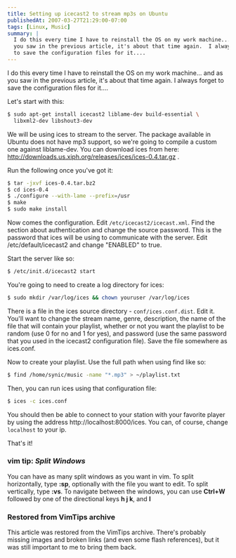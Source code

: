 ```yaml
---
title: Setting up icecast2 to stream mp3s on Ubuntu
publishedAt: 2007-03-27T21:29:00-07:00
tags: [Linux, Music]
summary: |
  I do this every time I have to reinstall the OS on my work machine... and as
  you saw in the previous article, it's about that time again.  I always forget
  to save the configuration files for it....
---
```

I do this every time I have to reinstall the OS on my work machine... and as
you saw in the previous article, it's about that time again.  I always forget
to save the configuration files for it....

Let's start with this:

```bash
$ sudo apt-get install icecast2 liblame-dev build-essential \
  libxml2-dev libshout3-dev
```

We will be using ices to stream to the server.  The package available in Ubuntu
does not have mp3 support, so we're going to compile a custom one against
liblame-dev.  You can download ices from here:
<a href='http://downloads.us.xiph.org/releases/ices/ices-0.4.tar.gz'>
  http://downloads.us.xiph.org/releases/ices/ices-0.4.tar.gz
</a>.

Run the following once you've got it:

```bash
$ tar -jxvf ices-0.4.tar.bz2
$ cd ices-0.4
$ ./configure --with-lame --prefix=/usr
$ make
$ sudo make install
```

Now comes the configuration.  Edit `/etc/icecast2/icecast.xml`.  Find the section
about authentication and change the source password.  This is the password that
ices will be using to communicate with the server.  Edit /etc/default/icecast2
and change "ENABLED" to true.

Start the server like so:

```bash
$ /etc/init.d/icecast2 start
```

You're going to need to create a log directory for ices:

```bash
$ sudo mkdir /var/log/ices && chown youruser /var/log/ices
```

There is a file in the ices source directory - `conf/ices.conf.dist`.  Edit it.
You'll want to change the stream name, genre, description, the name of the file
that will contain your playlist, whether or not you want the playlist to be
random (use 0 for no and 1 for yes), and password (use the same password that
you used in the icecast2 configuration file).  Save the file somewhere as
ices.conf.

Now to create your playlist.  Use the full path when using find like so:

```bash
$ find /home/synic/music -name "*.mp3" > ~/playlist.txt
```

Then, you can run ices using that configuration file:

```bash
$ ices -c ices.conf
```

You should then be able to connect to your station with your favorite player by
using the address http://localhost:8000/ices.  You can, of course, change
`localhost` to your ip.

That's it!

<div class='vimtip'>
<h3><b>vim tip:</b> <i>Split Windows</i></h3>

<p>
You can have as many split windows as you want in vim.  To split horizontally,
type <b>:sp</b>, optionally with the file you want to edit.  To split
vertically, type <b>:vs</b>.  To navigate between the windows, you can use
<b>Ctrl+W</b> followed by one of the directional keys <b>h j k</b>, and
<b>l</b>
</p>
</div>

<div class="restored-from-archive">
  <h3>Restored from VimTips archive</h3>
  <p>
  This article was restored from the VimTips archive. There's probably
  missing images and broken links (and even some flash references), but it
  was still important to me to bring them back.
  </p>
</div>
